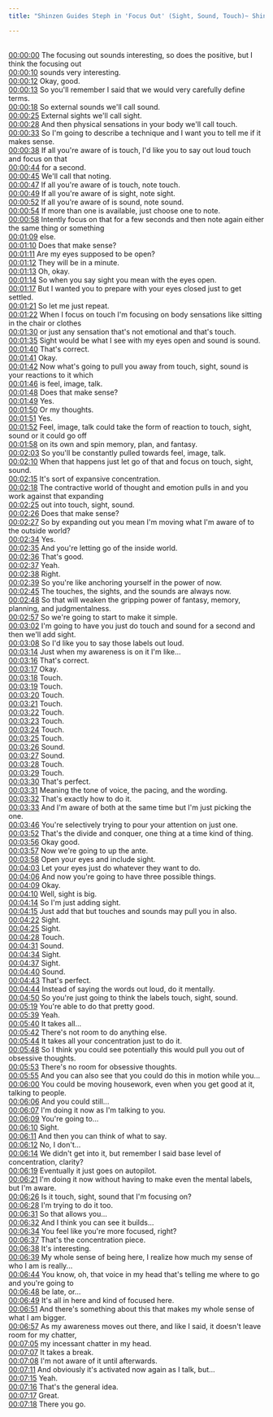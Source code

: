 ```yaml
---
title: "Shinzen Guides Steph in 'Focus Out' (Sight, Sound, Touch)~ Shinzen Young"

---
```

<br>[00:00:00](https://www.youtube.com/watch?v=tEsxY7DI06g&t=0)   The focusing out sounds interesting, so does the positive, but I think the focusing out 
<br>[00:00:10](https://www.youtube.com/watch?v=tEsxY7DI06g&t=10)   sounds very interesting. 
<br>[00:00:12](https://www.youtube.com/watch?v=tEsxY7DI06g&t=12)   Okay, good. 
<br>[00:00:13](https://www.youtube.com/watch?v=tEsxY7DI06g&t=13)   So you'll remember I said that we would very carefully define terms. 
<br>[00:00:18](https://www.youtube.com/watch?v=tEsxY7DI06g&t=18)   So external sounds we'll call sound. 
<br>[00:00:25](https://www.youtube.com/watch?v=tEsxY7DI06g&t=25)   External sights we'll call sight. 
<br>[00:00:28](https://www.youtube.com/watch?v=tEsxY7DI06g&t=28)   And then physical sensations in your body we'll call touch. 
<br>[00:00:33](https://www.youtube.com/watch?v=tEsxY7DI06g&t=33)   So I'm going to describe a technique and I want you to tell me if it makes sense. 
<br>[00:00:38](https://www.youtube.com/watch?v=tEsxY7DI06g&t=38)   If all you're aware of is touch, I'd like you to say out loud touch and focus on that 
<br>[00:00:44](https://www.youtube.com/watch?v=tEsxY7DI06g&t=44)   for a second. 
<br>[00:00:45](https://www.youtube.com/watch?v=tEsxY7DI06g&t=45)   We'll call that noting. 
<br>[00:00:47](https://www.youtube.com/watch?v=tEsxY7DI06g&t=47)   If all you're aware of is touch, note touch. 
<br>[00:00:49](https://www.youtube.com/watch?v=tEsxY7DI06g&t=49)   If all you're aware of is sight, note sight. 
<br>[00:00:52](https://www.youtube.com/watch?v=tEsxY7DI06g&t=52)   If all you're aware of is sound, note sound. 
<br>[00:00:54](https://www.youtube.com/watch?v=tEsxY7DI06g&t=54)   If more than one is available, just choose one to note. 
<br>[00:00:58](https://www.youtube.com/watch?v=tEsxY7DI06g&t=58)   Intently focus on that for a few seconds and then note again either the same thing or something 
<br>[00:01:09](https://www.youtube.com/watch?v=tEsxY7DI06g&t=69)   else. 
<br>[00:01:10](https://www.youtube.com/watch?v=tEsxY7DI06g&t=70)   Does that make sense? 
<br>[00:01:11](https://www.youtube.com/watch?v=tEsxY7DI06g&t=71)   Are my eyes supposed to be open? 
<br>[00:01:12](https://www.youtube.com/watch?v=tEsxY7DI06g&t=72)   They will be in a minute. 
<br>[00:01:13](https://www.youtube.com/watch?v=tEsxY7DI06g&t=73)   Oh, okay. 
<br>[00:01:14](https://www.youtube.com/watch?v=tEsxY7DI06g&t=74)   So when you say sight you mean with the eyes open. 
<br>[00:01:17](https://www.youtube.com/watch?v=tEsxY7DI06g&t=77)   But I wanted you to prepare with your eyes closed just to get settled. 
<br>[00:01:21](https://www.youtube.com/watch?v=tEsxY7DI06g&t=81)   So let me just repeat. 
<br>[00:01:22](https://www.youtube.com/watch?v=tEsxY7DI06g&t=82)   When I focus on touch I'm focusing on body sensations like sitting in the chair or clothes 
<br>[00:01:30](https://www.youtube.com/watch?v=tEsxY7DI06g&t=90)   or just any sensation that's not emotional and that's touch. 
<br>[00:01:35](https://www.youtube.com/watch?v=tEsxY7DI06g&t=95)   Sight would be what I see with my eyes open and sound is sound. 
<br>[00:01:40](https://www.youtube.com/watch?v=tEsxY7DI06g&t=100)   That's correct. 
<br>[00:01:41](https://www.youtube.com/watch?v=tEsxY7DI06g&t=101)   Okay. 
<br>[00:01:42](https://www.youtube.com/watch?v=tEsxY7DI06g&t=102)   Now what's going to pull you away from touch, sight, sound is your reactions to it which 
<br>[00:01:46](https://www.youtube.com/watch?v=tEsxY7DI06g&t=106)   is feel, image, talk. 
<br>[00:01:48](https://www.youtube.com/watch?v=tEsxY7DI06g&t=108)   Does that make sense? 
<br>[00:01:49](https://www.youtube.com/watch?v=tEsxY7DI06g&t=109)   Yes. 
<br>[00:01:50](https://www.youtube.com/watch?v=tEsxY7DI06g&t=110)   Or my thoughts. 
<br>[00:01:51](https://www.youtube.com/watch?v=tEsxY7DI06g&t=111)   Yes. 
<br>[00:01:52](https://www.youtube.com/watch?v=tEsxY7DI06g&t=112)   Feel, image, talk could take the form of reaction to touch, sight, sound or it could go off 
<br>[00:01:58](https://www.youtube.com/watch?v=tEsxY7DI06g&t=118)   on its own and spin memory, plan, and fantasy. 
<br>[00:02:03](https://www.youtube.com/watch?v=tEsxY7DI06g&t=123)   So you'll be constantly pulled towards feel, image, talk. 
<br>[00:02:10](https://www.youtube.com/watch?v=tEsxY7DI06g&t=130)   When that happens just let go of that and focus on touch, sight, sound. 
<br>[00:02:15](https://www.youtube.com/watch?v=tEsxY7DI06g&t=135)   It's sort of expansive concentration. 
<br>[00:02:18](https://www.youtube.com/watch?v=tEsxY7DI06g&t=138)   The contractive world of thought and emotion pulls in and you work against that expanding 
<br>[00:02:25](https://www.youtube.com/watch?v=tEsxY7DI06g&t=145)   out into touch, sight, sound. 
<br>[00:02:26](https://www.youtube.com/watch?v=tEsxY7DI06g&t=146)   Does that make sense? 
<br>[00:02:27](https://www.youtube.com/watch?v=tEsxY7DI06g&t=147)   So by expanding out you mean I'm moving what I'm aware of to the outside world? 
<br>[00:02:34](https://www.youtube.com/watch?v=tEsxY7DI06g&t=154)   Yes. 
<br>[00:02:35](https://www.youtube.com/watch?v=tEsxY7DI06g&t=155)   And you're letting go of the inside world. 
<br>[00:02:36](https://www.youtube.com/watch?v=tEsxY7DI06g&t=156)   That's good. 
<br>[00:02:37](https://www.youtube.com/watch?v=tEsxY7DI06g&t=157)   Yeah. 
<br>[00:02:38](https://www.youtube.com/watch?v=tEsxY7DI06g&t=158)   Right. 
<br>[00:02:39](https://www.youtube.com/watch?v=tEsxY7DI06g&t=159)   So you're like anchoring yourself in the power of now. 
<br>[00:02:45](https://www.youtube.com/watch?v=tEsxY7DI06g&t=165)   The touches, the sights, and the sounds are always now. 
<br>[00:02:48](https://www.youtube.com/watch?v=tEsxY7DI06g&t=168)   So that will weaken the gripping power of fantasy, memory, planning, and judgmentalness. 
<br>[00:02:57](https://www.youtube.com/watch?v=tEsxY7DI06g&t=177)   So we're going to start to make it simple. 
<br>[00:03:02](https://www.youtube.com/watch?v=tEsxY7DI06g&t=182)   I'm going to have you just do touch and sound for a second and then we'll add sight. 
<br>[00:03:08](https://www.youtube.com/watch?v=tEsxY7DI06g&t=188)   So I'd like you to say those labels out loud. 
<br>[00:03:14](https://www.youtube.com/watch?v=tEsxY7DI06g&t=194)   Just when my awareness is on it I'm like... 
<br>[00:03:16](https://www.youtube.com/watch?v=tEsxY7DI06g&t=196)   That's correct. 
<br>[00:03:17](https://www.youtube.com/watch?v=tEsxY7DI06g&t=197)   Okay. 
<br>[00:03:18](https://www.youtube.com/watch?v=tEsxY7DI06g&t=198)   Touch. 
<br>[00:03:19](https://www.youtube.com/watch?v=tEsxY7DI06g&t=199)   Touch. 
<br>[00:03:20](https://www.youtube.com/watch?v=tEsxY7DI06g&t=200)   Touch. 
<br>[00:03:21](https://www.youtube.com/watch?v=tEsxY7DI06g&t=201)   Touch. 
<br>[00:03:22](https://www.youtube.com/watch?v=tEsxY7DI06g&t=202)   Touch. 
<br>[00:03:23](https://www.youtube.com/watch?v=tEsxY7DI06g&t=203)   Touch. 
<br>[00:03:24](https://www.youtube.com/watch?v=tEsxY7DI06g&t=204)   Touch. 
<br>[00:03:25](https://www.youtube.com/watch?v=tEsxY7DI06g&t=205)   Touch. 
<br>[00:03:26](https://www.youtube.com/watch?v=tEsxY7DI06g&t=206)   Sound. 
<br>[00:03:27](https://www.youtube.com/watch?v=tEsxY7DI06g&t=207)   Sound. 
<br>[00:03:28](https://www.youtube.com/watch?v=tEsxY7DI06g&t=208)   Touch. 
<br>[00:03:29](https://www.youtube.com/watch?v=tEsxY7DI06g&t=209)   Touch. 
<br>[00:03:30](https://www.youtube.com/watch?v=tEsxY7DI06g&t=210)   That's perfect. 
<br>[00:03:31](https://www.youtube.com/watch?v=tEsxY7DI06g&t=211)   Meaning the tone of voice, the pacing, and the wording. 
<br>[00:03:32](https://www.youtube.com/watch?v=tEsxY7DI06g&t=212)   That's exactly how to do it. 
<br>[00:03:33](https://www.youtube.com/watch?v=tEsxY7DI06g&t=213)   And I'm aware of both at the same time but I'm just picking the one. 
<br>[00:03:46](https://www.youtube.com/watch?v=tEsxY7DI06g&t=226)   You're selectively trying to pour your attention on just one. 
<br>[00:03:52](https://www.youtube.com/watch?v=tEsxY7DI06g&t=232)   That's the divide and conquer, one thing at a time kind of thing. 
<br>[00:03:56](https://www.youtube.com/watch?v=tEsxY7DI06g&t=236)   Okay good. 
<br>[00:03:57](https://www.youtube.com/watch?v=tEsxY7DI06g&t=237)   Now we're going to up the ante. 
<br>[00:03:58](https://www.youtube.com/watch?v=tEsxY7DI06g&t=238)   Open your eyes and include sight. 
<br>[00:04:03](https://www.youtube.com/watch?v=tEsxY7DI06g&t=243)   Let your eyes just do whatever they want to do. 
<br>[00:04:06](https://www.youtube.com/watch?v=tEsxY7DI06g&t=246)   And now you're going to have three possible things. 
<br>[00:04:09](https://www.youtube.com/watch?v=tEsxY7DI06g&t=249)   Okay. 
<br>[00:04:10](https://www.youtube.com/watch?v=tEsxY7DI06g&t=250)   Well, sight is big. 
<br>[00:04:14](https://www.youtube.com/watch?v=tEsxY7DI06g&t=254)   So I'm just adding sight. 
<br>[00:04:15](https://www.youtube.com/watch?v=tEsxY7DI06g&t=255)   Just add that but touches and sounds may pull you in also. 
<br>[00:04:22](https://www.youtube.com/watch?v=tEsxY7DI06g&t=262)   Sight. 
<br>[00:04:25](https://www.youtube.com/watch?v=tEsxY7DI06g&t=265)   Sight. 
<br>[00:04:28](https://www.youtube.com/watch?v=tEsxY7DI06g&t=268)   Touch. 
<br>[00:04:31](https://www.youtube.com/watch?v=tEsxY7DI06g&t=271)   Sound. 
<br>[00:04:34](https://www.youtube.com/watch?v=tEsxY7DI06g&t=274)   Sight. 
<br>[00:04:37](https://www.youtube.com/watch?v=tEsxY7DI06g&t=277)   Sight. 
<br>[00:04:40](https://www.youtube.com/watch?v=tEsxY7DI06g&t=280)   Sound. 
<br>[00:04:43](https://www.youtube.com/watch?v=tEsxY7DI06g&t=283)   That's perfect. 
<br>[00:04:44](https://www.youtube.com/watch?v=tEsxY7DI06g&t=284)   Instead of saying the words out loud, do it mentally. 
<br>[00:04:50](https://www.youtube.com/watch?v=tEsxY7DI06g&t=290)   So you're just going to think the labels touch, sight, sound. 
<br>[00:05:19](https://www.youtube.com/watch?v=tEsxY7DI06g&t=319)   You're able to do that pretty good. 
<br>[00:05:39](https://www.youtube.com/watch?v=tEsxY7DI06g&t=339)   Yeah. 
<br>[00:05:40](https://www.youtube.com/watch?v=tEsxY7DI06g&t=340)   It takes all... 
<br>[00:05:42](https://www.youtube.com/watch?v=tEsxY7DI06g&t=342)   There's not room to do anything else. 
<br>[00:05:44](https://www.youtube.com/watch?v=tEsxY7DI06g&t=344)   It takes all your concentration just to do it. 
<br>[00:05:48](https://www.youtube.com/watch?v=tEsxY7DI06g&t=348)   So I think you could see potentially this would pull you out of obsessive thoughts. 
<br>[00:05:53](https://www.youtube.com/watch?v=tEsxY7DI06g&t=353)   There's no room for obsessive thoughts. 
<br>[00:05:55](https://www.youtube.com/watch?v=tEsxY7DI06g&t=355)   And you can also see that you could do this in motion while you... 
<br>[00:06:00](https://www.youtube.com/watch?v=tEsxY7DI06g&t=360)   You could be moving housework, even when you get good at it, talking to people. 
<br>[00:06:06](https://www.youtube.com/watch?v=tEsxY7DI06g&t=366)   And you could still... 
<br>[00:06:07](https://www.youtube.com/watch?v=tEsxY7DI06g&t=367)   I'm doing it now as I'm talking to you. 
<br>[00:06:09](https://www.youtube.com/watch?v=tEsxY7DI06g&t=369)   You're going to... 
<br>[00:06:10](https://www.youtube.com/watch?v=tEsxY7DI06g&t=370)   Sight. 
<br>[00:06:11](https://www.youtube.com/watch?v=tEsxY7DI06g&t=371)   And then you can think of what to say. 
<br>[00:06:12](https://www.youtube.com/watch?v=tEsxY7DI06g&t=372)   No, I don't... 
<br>[00:06:14](https://www.youtube.com/watch?v=tEsxY7DI06g&t=374)   We didn't get into it, but remember I said base level of concentration, clarity? 
<br>[00:06:19](https://www.youtube.com/watch?v=tEsxY7DI06g&t=379)   Eventually it just goes on autopilot. 
<br>[00:06:21](https://www.youtube.com/watch?v=tEsxY7DI06g&t=381)   I'm doing it now without having to make even the mental labels, but I'm aware. 
<br>[00:06:26](https://www.youtube.com/watch?v=tEsxY7DI06g&t=386)   Is it touch, sight, sound that I'm focusing on? 
<br>[00:06:28](https://www.youtube.com/watch?v=tEsxY7DI06g&t=388)   I'm trying to do it too. 
<br>[00:06:31](https://www.youtube.com/watch?v=tEsxY7DI06g&t=391)   So that allows you... 
<br>[00:06:32](https://www.youtube.com/watch?v=tEsxY7DI06g&t=392)   And I think you can see it builds... 
<br>[00:06:34](https://www.youtube.com/watch?v=tEsxY7DI06g&t=394)   You feel like you're more focused, right? 
<br>[00:06:37](https://www.youtube.com/watch?v=tEsxY7DI06g&t=397)   That's the concentration piece. 
<br>[00:06:38](https://www.youtube.com/watch?v=tEsxY7DI06g&t=398)   It's interesting. 
<br>[00:06:39](https://www.youtube.com/watch?v=tEsxY7DI06g&t=399)   My whole sense of being here, I realize how much my sense of who I am is really... 
<br>[00:06:44](https://www.youtube.com/watch?v=tEsxY7DI06g&t=404)   You know, oh, that voice in my head that's telling me where to go and you're going to 
<br>[00:06:48](https://www.youtube.com/watch?v=tEsxY7DI06g&t=408)   be late, or... 
<br>[00:06:49](https://www.youtube.com/watch?v=tEsxY7DI06g&t=409)   It's all in here and kind of focused here. 
<br>[00:06:51](https://www.youtube.com/watch?v=tEsxY7DI06g&t=411)   And there's something about this that makes my whole sense of what I am bigger. 
<br>[00:06:57](https://www.youtube.com/watch?v=tEsxY7DI06g&t=417)   As my awareness moves out there, and like I said, it doesn't leave room for my chatter, 
<br>[00:07:05](https://www.youtube.com/watch?v=tEsxY7DI06g&t=425)   my incessant chatter in my head. 
<br>[00:07:07](https://www.youtube.com/watch?v=tEsxY7DI06g&t=427)   It takes a break. 
<br>[00:07:08](https://www.youtube.com/watch?v=tEsxY7DI06g&t=428)   I'm not aware of it until afterwards. 
<br>[00:07:11](https://www.youtube.com/watch?v=tEsxY7DI06g&t=431)   And obviously it's activated now again as I talk, but... 
<br>[00:07:15](https://www.youtube.com/watch?v=tEsxY7DI06g&t=435)   Yeah. 
<br>[00:07:16](https://www.youtube.com/watch?v=tEsxY7DI06g&t=436)   That's the general idea. 
<br>[00:07:17](https://www.youtube.com/watch?v=tEsxY7DI06g&t=437)   Great. 
<br>[00:07:18](https://www.youtube.com/watch?v=tEsxY7DI06g&t=438)   There you go. 
<br>